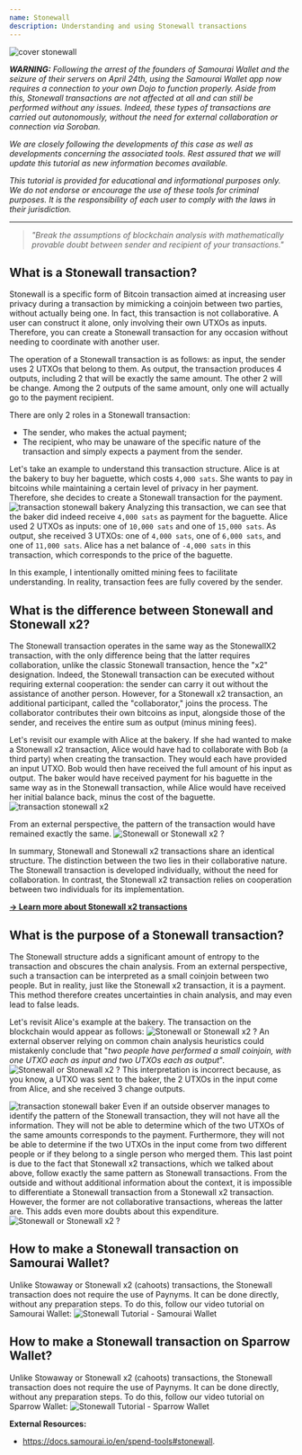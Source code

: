 ```yaml
---
name: Stonewall
description: Understanding and using Stonewall transactions
---
```

![cover stonewall](assets/cover.webp)

***WARNING:** Following the arrest of the founders of Samourai Wallet and the seizure of their servers on April 24th, using the Samourai Wallet app now requires a connection to your own Dojo to function properly. Aside from this, Stonewall transactions are not affected at all and can still be performed without any issues. Indeed, these types of transactions are carried out autonomously, without the need for external collaboration or connection via Soroban.*

_We are closely following the developments of this case as well as developments concerning the associated tools. Rest assured that we will update this tutorial as new information becomes available._

_This tutorial is provided for educational and informational purposes only. We do not endorse or encourage the use of these tools for criminal purposes. It is the responsibility of each user to comply with the laws in their jurisdiction._

---

> *"Break the assumptions of blockchain analysis with mathematically provable doubt between sender and recipient of your transactions."*

## What is a Stonewall transaction?
Stonewall is a specific form of Bitcoin transaction aimed at increasing user privacy during a transaction by mimicking a coinjoin between two parties, without actually being one. In fact, this transaction is not collaborative. A user can construct it alone, only involving their own UTXOs as inputs. Therefore, you can create a Stonewall transaction for any occasion without needing to coordinate with another user.

The operation of a Stonewall transaction is as follows: as input, the sender uses 2 UTXOs that belong to them. As output, the transaction produces 4 outputs, including 2 that will be exactly the same amount. The other 2 will be change. Among the 2 outputs of the same amount, only one will actually go to the payment recipient.

There are only 2 roles in a Stonewall transaction:
- The sender, who makes the actual payment;
- The recipient, who may be unaware of the specific nature of the transaction and simply expects a payment from the sender.

Let's take an example to understand this transaction structure. Alice is at the bakery to buy her baguette, which costs `4,000 sats`. She wants to pay in bitcoins while maintaining a certain level of privacy in her payment. Therefore, she decides to create a Stonewall transaction for the payment.
![transaction stonewall bakery](assets/en/1.webp)
Analyzing this transaction, we can see that the baker did indeed receive `4,000 sats` as payment for the baguette. Alice used 2 UTXOs as inputs: one of `10,000 sats` and one of `15,000 sats`. As output, she received 3 UTXOs: one of `4,000 sats`, one of `6,000 sats`, and one of `11,000 sats`. Alice has a net balance of `-4,000 sats` in this transaction, which corresponds to the price of the baguette.

In this example, I intentionally omitted mining fees to facilitate understanding. In reality, transaction fees are fully covered by the sender.

## What is the difference between Stonewall and Stonewall x2?
The Stonewall transaction operates in the same way as the StonewallX2 transaction, with the only difference being that the latter requires collaboration, unlike the classic Stonewall transaction, hence the "x2" designation. Indeed, the Stonewall transaction can be executed without requiring external cooperation: the sender can carry it out without the assistance of another person. However, for a Stonewall x2 transaction, an additional participant, called the "collaborator," joins the process. The collaborator contributes their own bitcoins as input, alongside those of the sender, and receives the entire sum as output (minus mining fees).

Let's revisit our example with Alice at the bakery. If she had wanted to make a Stonewall x2 transaction, Alice would have had to collaborate with Bob (a third party) when creating the transaction. They would each have provided an input UTXO. Bob would then have received the full amount of his input as output. The baker would have received payment for his baguette in the same way as in the Stonewall transaction, while Alice would have received her initial balance back, minus the cost of the baguette.
![transaction stonewall x2](assets/en/2.webp)

From an external perspective, the pattern of the transaction would have remained exactly the same.
![Stonewall or Stonewall x2 ?](assets/en/3.webp)

In summary, Stonewall and Stonewall x2 transactions share an identical structure. The distinction between the two lies in their collaborative nature. The Stonewall transaction is developed individually, without the need for collaboration. In contrast, the Stonewall x2 transaction relies on cooperation between two individuals for its implementation.

[**-> Learn more about Stonewall x2 transactions**](https://planb.network/tutorials/privacy/stonewall-x2)

## What is the purpose of a Stonewall transaction?
The Stonewall structure adds a significant amount of entropy to the transaction and obscures the chain analysis. From an external perspective, such a transaction can be interpreted as a small coinjoin between two people. But in reality, just like the Stonewall x2 transaction, it is a payment. This method therefore creates uncertainties in chain analysis, and may even lead to false leads.

Let's revisit Alice's example at the bakery. The transaction on the blockchain would appear as follows:
![Stonewall or Stonewall x2 ?](assets/en/4.webp)
An external observer relying on common chain analysis heuristics could mistakenly conclude that "*two people have performed a small coinjoin, with one UTXO each as input and two UTXOs each as output*".
![Stonewall or Stonewall x2 ?](assets/en/5.webp)
This interpretation is incorrect because, as you know, a UTXO was sent to the baker, the 2 UTXOs in the input come from Alice, and she received 3 change outputs.

![transaction stonewall baker](assets/en/1.webp)
Even if an outside observer manages to identify the pattern of the Stonewall transaction, they will not have all the information. They will not be able to determine which of the two UTXOs of the same amounts corresponds to the payment. Furthermore, they will not be able to determine if the two UTXOs in the input come from two different people or if they belong to a single person who merged them. This last point is due to the fact that Stonewall x2 transactions, which we talked about above, follow exactly the same pattern as Stonewall transactions. From the outside and without additional information about the context, it is impossible to differentiate a Stonewall transaction from a Stonewall x2 transaction. However, the former are not collaborative transactions, whereas the latter are. This adds even more doubts about this expenditure.
![Stonewall or Stonewall x2 ?](assets/en/3.webp)
## How to make a Stonewall transaction on Samourai Wallet?
Unlike Stowaway or Stonewall x2 (cahoots) transactions, the Stonewall transaction does not require the use of Paynyms. It can be done directly, without any preparation steps. To do this, follow our video tutorial on Samourai Wallet: 
![Stonewall Tutorial - Samourai Wallet](https://youtu.be/mlRtZvWGuk0?si=e_lSKJLvybWUna1j)

## How to make a Stonewall transaction on Sparrow Wallet?
Unlike Stowaway or Stonewall x2 (cahoots) transactions, the Stonewall transaction does not require the use of Paynyms. It can be done directly, without any preparation steps. To do this, follow our video tutorial on Sparrow Wallet: 
![Stonewall Tutorial - Sparrow Wallet](https://youtu.be/su89ljkV_OI?si=1jNaSJGvECUYe6Or)


**External Resources:**
- https://docs.samourai.io/en/spend-tools#stonewall.
